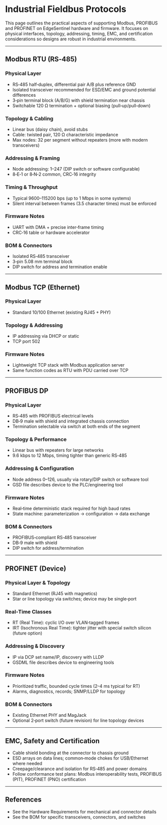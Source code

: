 # Industrial Fieldbus Protocols

This page outlines the practical aspects of supporting Modbus, PROFIBUS and PROFINET on EdgeSentinel hardware and firmware. It focuses on physical interfaces, topology, addressing, timing, EMC, and certification considerations so designs are robust in industrial environments.

---

## Modbus RTU (RS‑485)

### Physical Layer
- RS‑485 half‑duplex, differential pair A/B plus reference GND
- Isolated transceiver recommended for ESD/EMC and ground potential differences
- 3‑pin terminal block (A/B/G) with shield termination near chassis
- Switchable 120 Ω termination + optional biasing (pull‑up/pull‑down)

### Topology & Cabling
- Linear bus (daisy chain), avoid stubs
- Cable: twisted pair, 120 Ω characteristic impedance
- Max nodes: 32 per segment without repeaters (more with modern transceivers)

### Addressing & Framing
- Node addressing: 1–247 (DIP switch or software configurable)
- 8‑E‑1 or 8‑N‑2 common, CRC‑16 integrity

### Timing & Throughput
- Typical 9600–115200 bps (up to 1 Mbps in some systems)
- Silent interval between frames (3.5 character times) must be enforced

### Firmware Notes
- UART with DMA + precise inter‑frame timing
- CRC‑16 table or hardware accelerator

### BOM & Connectors
- Isolated RS‑485 transceiver
- 3‑pin 5.08 mm terminal block
- DIP switch for address and termination enable

---

## Modbus TCP (Ethernet)

### Physical Layer
- Standard 10/100 Ethernet (existing RJ45 + PHY)

### Topology & Addressing
- IP addressing via DHCP or static
- TCP port 502

### Firmware Notes
- Lightweight TCP stack with Modbus application server
- Same function codes as RTU with PDU carried over TCP

---

## PROFIBUS DP

### Physical Layer
- RS‑485 with PROFIBUS electrical levels
- DB‑9 male with shield and integrated chassis connection
- Termination selectable via switch at both ends of the segment

### Topology & Performance
- Linear bus with repeaters for large networks
- 9.6 kbps to 12 Mbps, timing tighter than generic RS‑485

### Addressing & Configuration
- Node address 0–126, usually via rotary/DIP switch or software tool
- GSD file describes device to the PLC/engineering tool

### Firmware Notes
- Real‑time deterministic stack required for high baud rates
- State machine: parameterization → configuration → data exchange

### BOM & Connectors
- PROFIBUS‑compliant RS‑485 transceiver
- DB‑9 male with shield
- DIP switch for address/termination

---

## PROFINET (Device)

### Physical Layer & Topology
- Standard Ethernet (RJ45 with magnetics)
- Star or line topology via switches; device may be single‑port

### Real‑Time Classes
- RT (Real Time): cyclic I/O over VLAN‑tagged frames
- IRT (Isochronous Real Time): tighter jitter with special switch silicon (future option)

### Addressing & Discovery
- IP via DCP set name/IP, discovery with LLDP
- GSDML file describes device to engineering tools

### Firmware Notes
- Prioritized traffic, bounded cycle times (2–4 ms typical for RT)
- Alarms, diagnostics, records; SNMP/LLDP for topology

### BOM & Connectors
- Existing Ethernet PHY and MagJack
- Optional 2‑port switch (future revision) for line topology devices

---

## EMC, Safety and Certification
- Cable shield bonding at the connector to chassis ground
- ESD arrays on data lines; common‑mode chokes for USB/Ethernet where needed
- Creepage/clearance and isolation for RS‑485 and power domains
- Follow conformance test plans: Modbus interoperability tests, PROFIBUS (PIT), PROFINET (PNO) certification

---

## References
- See the Hardware Requirements for mechanical and connector details
- See the BOM for specific transceivers, connectors, and switches
